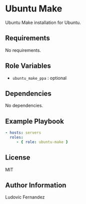 # Ubuntu Make

Ubuntu Make installation for Ubuntu.

## Requirements

No requirements.

## Role Variables

- `ubuntu_make_ppa` : optional

## Dependencies

No dependencies.

## Example Playbook

```yml
- hosts: servers
  roles:
     - { role: ubuntu-make }
```

## License

MIT

## Author Information

Ludovic Fernandez
